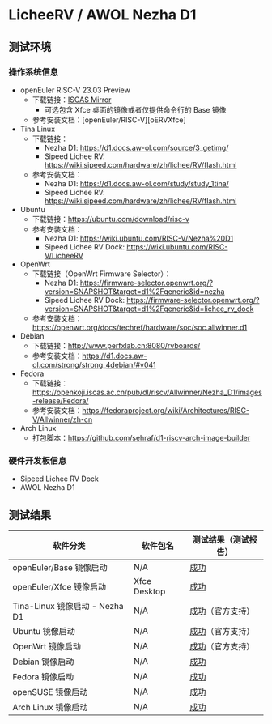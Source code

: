 # LicheeRV / AWOL Nezha D1

## 测试环境

### 操作系统信息

- openEuler RISC-V 23.03 Preview
  - 下载链接：[ISCAS Mirror][oERVDL]
    - 可选包含 Xfce 桌面的镜像或者仅提供命令行的 Base 镜像
  - 参考安装文档：[openEuler/RISC-V][oERVXfce]
- Tina Linux
  - 下载链接：
    - Nezha D1: https://d1.docs.aw-ol.com/source/3_getimg/
    - Sipeed Lichee RV: https://wiki.sipeed.com/hardware/zh/lichee/RV/flash.html
  - 参考安装文档：
    - Nezha D1: https://d1.docs.aw-ol.com/study/study_1tina/
    - Sipeed Lichee RV: https://wiki.sipeed.com/hardware/zh/lichee/RV/flash.html
- Ubuntu
  - 下载链接：https://ubuntu.com/download/risc-v
  - 参考安装文档：
    - Nezha D1: https://wiki.ubuntu.com/RISC-V/Nezha%20D1
    - Sipeed Lichee RV Dock: https://wiki.ubuntu.com/RISC-V/LicheeRV
- OpenWrt
  - 下载链接（OpenWrt Firmware Selector）：
    - Nezha D1: https://firmware-selector.openwrt.org/?version=SNAPSHOT&target=d1%2Fgeneric&id=nezha
    - Sipeed Lichee RV Dock: https://firmware-selector.openwrt.org/?version=SNAPSHOT&target=d1%2Fgeneric&id=lichee_rv_dock
  - 参考安装文档：https://openwrt.org/docs/techref/hardware/soc/soc.allwinner.d1
- Debian
  - 下载链接：http://www.perfxlab.cn:8080/rvboards/
  - 参考安装文档：https://d1.docs.aw-ol.com/strong/strong_4debian/#v041
- Fedora
  - 下载链接：https://openkoji.iscas.ac.cn/pub/dl/riscv/Allwinner/Nezha_D1/images-release/Fedora/
  - 参考安装文档：https://fedoraproject.org/wiki/Architectures/RISC-V/Allwinner/zh-cn
- Arch Linux
  - 打包脚本：https://github.com/sehraf/d1-riscv-arch-image-builder

### 硬件开发板信息

- Sipeed Lichee RV Dock
- AWOL Nezha D1

## 测试结果

| 软件分类                       | 软件包名     | 测试结果（测试报告）          |
|----------------------------|--------------|---------------------------|
| openEuler/Base 镜像启动        | N/A          | [成功][oERV]                |
| openEuler/Xfce 镜像启动        | Xfce Desktop | [成功][oERV]                |
| Tina-Linux 镜像启动 - Nezha D1 | N/A          | [成功][TinaNezha]（官方支持） |
| Ubuntu 镜像启动                | N/A          | [成功][Ubuntu]（官方支持）    |
| OpenWrt 镜像启动               | N/A          | [成功][OpenWrt]（官方支持）   |
| Debian 镜像启动                | N/A          | [成功][Debian]              |
| Fedora 镜像启动                | N/A          | [成功][Fedora]              |
| openSUSE 镜像启动              | N/A          | [成功][openSUSE]            |
| Arch Linux 镜像启动            | N/A          | [成功][Arch]                |

[oERVDL]: https://mirror.iscas.ac.cn/openeuler-sig-riscv/openEuler-RISC-V/preview/openEuler-23.03-V1-riscv64/D1/
[oERV]: ./openEuler/README_zh.md
[TinaNezha]: ./TinaLinux/README_zh.md
[Ubuntu]: ./Ubuntu/README_zh.md
[OpenWrt]: ./OpenWrt/README_zh.md
[Debian]: ./Debian/README_zh.md
[Fedora]: ./Fedora/README_zh.md
[openSUSE]: ./openSUSE/README_zh.md
[Arch]: ./ArchLinux/README_zh.md